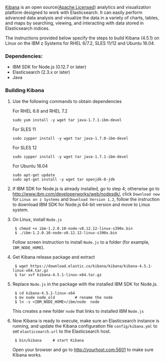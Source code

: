 <!---PACKAGE:Kibana--->
<!---DISTRO:RHEL 6.6:4.5.1--->
<!---DISTRO:RHEL 7.1:4.5.1--->
<!---DISTRO:SLES 11:4.5.1--->
<!---DISTRO:SLES 12:4.5.1--->

[Kibana](https://www.elastic.co/downloads/kibana) is an open source([Apache Licensed](https://github.com/elastic/kibana/blob/master/LICENSE.md)) analytics and visualization platform designed to work with Elasticsearch. It can easily perform advanced data analysis and visualize the data in a variety of charts, tables, and maps by searching, viewing, and interacting with data stored in Elasticsearch indices.

The instructions provided below specify the steps to build Kibana (4.5.1) on Linux on the IBM z Systems for RHEL 6/7.2, SLES 11/12 and Ubuntu 16.04.

### Dependencies:
   - IBM SDK for Node.js (0.12.7 or later)
   - Elasticsearch (2.3.x or later)
   - Java


### Building Kibana

1. Use the following commands to obtain dependencies

    For RHEL 6.6 and RHEL 7.2
    ```shell
    sudo yum install -y wget tar java-1.7.1-ibm-devel
    ```
    For SLES 11
    ```shell
    sudo zypper install -y wget tar java-1.7.0-ibm-devel
    ```
    For SLES 12
    ```shell
    sudo zypper install -y wget tar java-1.7.1-ibm-devel
    ```
    For Ubuntu 16.04
    ```shell
	sudo apt-get update
    sudo apt-get install -y wget tar openjdk-8-jdk
    ```

2. If IBM SDK for Node.js is already installed, go to step 4; otherwise go to http://www.ibm.com/developerworks/web/nodesdk/, click `Download now` for `Linux on z Systems` and `Download Version 1.2`, follow the instruction to download IBM SDK for Node.js 64-bit version and move to Linux system.

3. On Linux, install `Node.js`

        $ chmod +x ibm-1.2.0.10-node-v0.12.12-linux-s390x.bin
        $ ./ibm-1.2.0.10-node-v0.12.12-linux-s390x.bin

     Follow screen instruction to install `Node.js` to a folder (for example, `IBM_NODE_HOME`).

4. Get Kibana release package and extract

        $ wget https://download.elastic.co/kibana/kibana/kibana-4.5.1-linux-x64.tar.gz
        $ tar xvf kibana-4.5.1-linux-x64.tar.gz
  
5. Replace `Node.js` in the package with the installed IBM SDK for Node.js.

        $ cd kibana-4.5.1-linux-x64
        $ mv node node_old         # rename the node
        $ ln -s <IBM_NODE_HOME>/ibm/node  node

   This creates a new folder `node` that links to installed IBM `Node.js`


5. Now Kibana is ready to execute, make sure an Elasticsearch instance is running, and update the Kibana configuration file `config/kibana.yml`  to set `elasticsearch.url` to the Elasticsearch host.

        $ bin/kibana     # start Kibana
    Open your browser and go to http://yourhost.com:5601 to make sure Kibana works.


